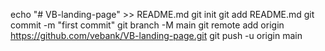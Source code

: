 echo "# VB-landing-page" >> README.md
git init
git add README.md
git commit -m "first commit"
git branch -M main
git remote add origin https://github.com/vebank/VB-landing-page.git
git push -u origin main
